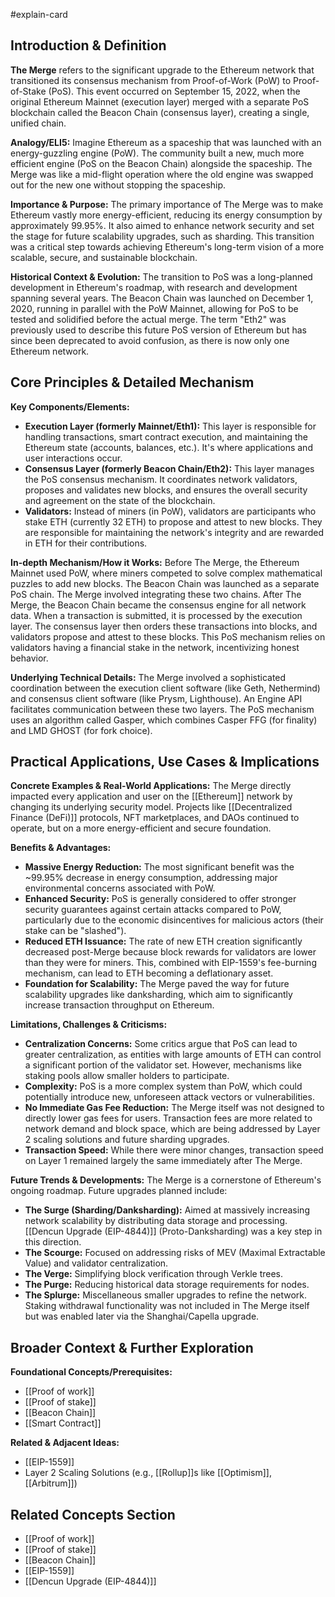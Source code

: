 #explain-card

## Introduction & Definition

**The Merge** refers to the significant upgrade to the Ethereum network that transitioned its consensus mechanism from Proof-of-Work (PoW) to Proof-of-Stake (PoS). This event occurred on September 15, 2022, when the original Ethereum Mainnet (execution layer) merged with a separate PoS blockchain called the Beacon Chain (consensus layer), creating a single, unified chain.

**Analogy/ELI5:** Imagine Ethereum as a spaceship that was launched with an energy-guzzling engine (PoW). The community built a new, much more efficient engine (PoS on the Beacon Chain) alongside the spaceship. The Merge was like a mid-flight operation where the old engine was swapped out for the new one without stopping the spaceship.

**Importance & Purpose:** The primary importance of The Merge was to make Ethereum vastly more energy-efficient, reducing its energy consumption by approximately 99.95%. It also aimed to enhance network security and set the stage for future scalability upgrades, such as sharding. This transition was a critical step towards achieving Ethereum's long-term vision of a more scalable, secure, and sustainable blockchain.

**Historical Context & Evolution:** The transition to PoS was a long-planned development in Ethereum's roadmap, with research and development spanning several years. The Beacon Chain was launched on December 1, 2020, running in parallel with the PoW Mainnet, allowing for PoS to be tested and solidified before the actual merge. The term "Eth2" was previously used to describe this future PoS version of Ethereum but has since been deprecated to avoid confusion, as there is now only one Ethereum network.

## Core Principles & Detailed Mechanism

**Key Components/Elements:**

- **Execution Layer (formerly Mainnet/Eth1):** This layer is responsible for handling transactions, smart contract execution, and maintaining the Ethereum state (accounts, balances, etc.). It's where applications and user interactions occur.
- **Consensus Layer (formerly Beacon Chain/Eth2):** This layer manages the PoS consensus mechanism. It coordinates network validators, proposes and validates new blocks, and ensures the overall security and agreement on the state of the blockchain.
- **Validators:** Instead of miners (in PoW), validators are participants who stake ETH (currently 32 ETH) to propose and attest to new blocks. They are responsible for maintaining the network's integrity and are rewarded in ETH for their contributions.

**In-depth Mechanism/How it Works:**
Before The Merge, the Ethereum Mainnet used PoW, where miners competed to solve complex mathematical puzzles to add new blocks. The Beacon Chain was launched as a separate PoS chain. The Merge involved integrating these two chains.
After The Merge, the Beacon Chain became the consensus engine for all network data. When a transaction is submitted, it is processed by the execution layer. The consensus layer then orders these transactions into blocks, and validators propose and attest to these blocks. This PoS mechanism relies on validators having a financial stake in the network, incentivizing honest behavior.

**Underlying Technical Details:** The Merge involved a sophisticated coordination between the execution client software (like Geth, Nethermind) and consensus client software (like Prysm, Lighthouse). An Engine API facilitates communication between these two layers. The PoS mechanism uses an algorithm called Gasper, which combines Casper FFG (for finality) and LMD GHOST (for fork choice).

## Practical Applications, Use Cases & Implications

**Concrete Examples & Real-World Applications:** The Merge directly impacted every application and user on the [[Ethereum]] network by changing its underlying security model. Projects like [[Decentralized Finance (DeFi)]] protocols, NFT marketplaces, and DAOs continued to operate, but on a more energy-efficient and secure foundation.

**Benefits & Advantages:**

- **Massive Energy Reduction:** The most significant benefit was the ~99.95% decrease in energy consumption, addressing major environmental concerns associated with PoW.
- **Enhanced Security:** PoS is generally considered to offer stronger security guarantees against certain attacks compared to PoW, particularly due to the economic disincentives for malicious actors (their stake can be "slashed").
- **Reduced ETH Issuance:** The rate of new ETH creation significantly decreased post-Merge because block rewards for validators are lower than they were for miners. This, combined with EIP-1559's fee-burning mechanism, can lead to ETH becoming a deflationary asset.
- **Foundation for Scalability:** The Merge paved the way for future scalability upgrades like danksharding, which aim to significantly increase transaction throughput on Ethereum.

**Limitations, Challenges & Criticisms:**

- **Centralization Concerns:** Some critics argue that PoS can lead to greater centralization, as entities with large amounts of ETH can control a significant portion of the validator set. However, mechanisms like staking pools allow smaller holders to participate.
- **Complexity:** PoS is a more complex system than PoW, which could potentially introduce new, unforeseen attack vectors or vulnerabilities.
- **No Immediate Gas Fee Reduction:** The Merge itself was not designed to directly lower gas fees for users. Transaction fees are more related to network demand and block space, which are being addressed by Layer 2 scaling solutions and future sharding upgrades.
- **Transaction Speed:** While there were minor changes, transaction speed on Layer 1 remained largely the same immediately after The Merge.

**Future Trends & Developments:** The Merge is a cornerstone of Ethereum's ongoing roadmap. Future upgrades planned include:

- **The Surge (Sharding/Danksharding):** Aimed at massively increasing network scalability by distributing data storage and processing. [[Dencun Upgrade (EIP-4844)]] (Proto-Danksharding) was a key step in this direction.
- **The Scourge:** Focused on addressing risks of MEV (Maximal Extractable Value) and validator centralization.
- **The Verge:** Simplifying block verification through Verkle trees.
- **The Purge:** Reducing historical data storage requirements for nodes.
- **The Splurge:** Miscellaneous smaller upgrades to refine the network.
  Staking withdrawal functionality was not included in The Merge itself but was enabled later via the Shanghai/Capella upgrade.

## Broader Context & Further Exploration

**Foundational Concepts/Prerequisites:**

- [[Proof of work]]
- [[Proof of stake]]
- [[Beacon Chain]]
- [[Smart Contract]]

**Related & Adjacent Ideas:**

- [[EIP-1559]]
- Layer 2 Scaling Solutions (e.g., [[Rollup]]s like [[Optimism]], [[Arbitrum]])

## Related Concepts Section

- [[Proof of work]]
- [[Proof of stake]]
- [[Beacon Chain]]
- [[EIP-1559]]
- [[Dencun Upgrade (EIP-4844)]]
